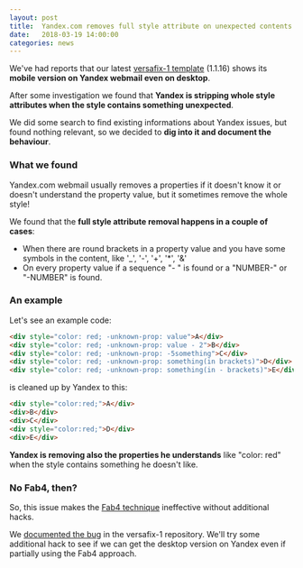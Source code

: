 ```yaml
---
layout: post
title:  Yandex.com removes full style attribute on unexpected contents
date:   2018-03-19 14:00:00
categories: news
---
```


We've had reports that our latest [versafix-1 template](https://github.com/voidlabs/versafix-template/releases/tag/v1.1.16) (1.1.16) shows its **mobile version on Yandex webmail even on desktop**.

After some investigation we found that **Yandex is stripping whole style attributes when the style contains something unexpected**.

We did some search to find existing informations about Yandex issues, but found nothing relevant, so we decided to **dig into it and document the behaviour**.

### What we found

Yandex.com webmail usually removes a properties if it doesn't know it or doesn't understand the property value, but it sometimes remove the whole style!

We found that the **full style attribute removal happens in a couple of cases**:

- When there are round brackets in a property value and you have some symbols in the content, like '\_', '-', '+', '\*', '&'
- On every property value if a sequence "- " is found or a "NUMBER-" or "-NUMBER" is found.

### An example

Let's see an example code:

```html
<div style="color: red; -unknown-prop: value">A</div>
<div style="color: red; -unknown-prop: value - 2">B</div>
<div style="color: red; -unknown-prop: -5something">C</div>
<div style="color: red; -unknown-prop: something(in brackets)">D</div>
<div style="color: red; -unknown-prop: something(in - brackets)">E</div>
```

is cleaned up by Yandex to this:

```html
<div style="color:red;">A</div>
<div>B</div>
<div>C</div>
<div style="color:red;">D</div>
<div>E</div>
```

**Yandex is removing also the properties he understands** like "color: red" when the style contains something he doesn't like.

### No Fab4, then?

So, this issue makes the [Fab4 technique](https://mosaico.io/email-client-tricks/fab4-responsive-beyond-gmail/) ineffective without additional hacks.

We [documented the bug](https://github.com/voidlabs/versafix-template/issues/1) in the versafix-1 repository. We'll try some additional hack to see if we can get the desktop version on Yandex even if partially using the Fab4 approach.

